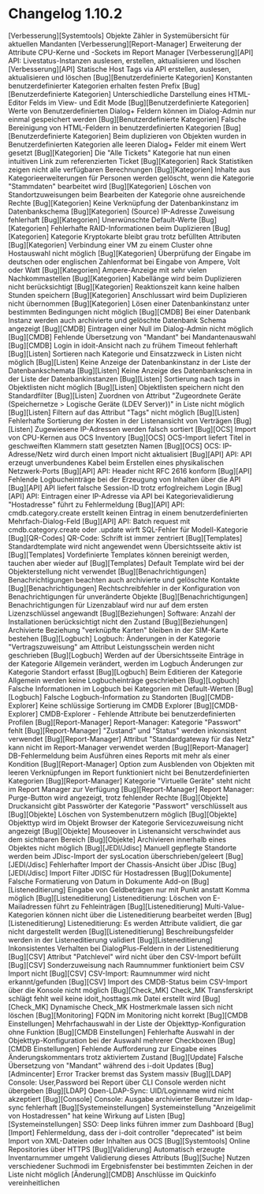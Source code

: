 # Changelog 1.10.2

[Verbesserung][Systemtools]              Objekte Zähler in Systemübersicht für aktuellen Mandanten
[Verbesserung][Report-Manager]           Erweiterung der Attribute CPU-Kerne und -Sockets im Report Manager
[Verbesserung][API]                      API: Livestatus-Instanzen auslesen, erstellen, aktualisieren und löschen
[Verbesserung][API]                      Statische Host Tags via API erstellen, auslesen, aktualisieren und löschen
[Bug][Benutzerdefinierte Kategorien]     Konstanten benutzerdefinierter Kategorien erhalten festen Prefix
[Bug][Benutzerdefinierte Kategorien]     Unterschiedliche Darstellung eines HTML-Editor Felds im View- und Edit Mode
[Bug][Benutzerdefinierte Kategorien]     Werte von Benutzerdefinierten Dialog+ Feldern können im Dialog-Admin nur einmal gespeichert werden
[Bug][Benutzerdefinierte Kategorien]     Falsche Bereinigung von HTML-Feldern in benutzerdefinierten Kategorien
[Bug][Benutzerdefinierte Kategorien]     Beim duplizieren von Objekten wurden in Benutzerdefinierten Kategorien alle leeren Dialog+ Felder mit einem Wert gesetzt
[Bug][Kategorien]                        Die "Alle Tickets" Kategorie hat nun einen intuitiven Link zum referenzierten Ticket
[Bug][Kategorien]                        Rack Statistiken zeigen nicht alle verfügbaren Berechnungen
[Bug][Kategorien]                        Inhalte aus Kategorieerweiterungen für Personen werden gelöscht, wenn die Kategorie "Stammdaten" bearbeitet wird
[Bug][Kategorien]                        Löschen von Standortzuweisungen beim Bearbeiten der Kategorie ohne ausreichende Rechte
[Bug][Kategorien]                        Keine Verknüpfung der Datenbankinstanz im Datenbankschema
[Bug][Kategorien]                        (Source) IP-Adresse Zuweisung fehlerhaft
[Bug][Kategorien]                        Unerwünschte Default-Werte
[Bug][Kategorien]                        Fehlerhafte RAID-Informationen beim Duplizieren
[Bug][Kategorien]                        Kategorie Kryptokarte bleibt grau trotz befüllten Attributen
[Bug][Kategorien]                        Verbindung einer VM zu einem Cluster ohne Hostauswahl nicht möglich
[Bug][Kategorien]                        Überprüfung der Eingabe im deutschen oder englischen Zahlenformat bei Eingabe von Ampere, Volt oder Watt
[Bug][Kategorien]                        Ampere-Anzeige mit sehr vielen Nachkommastellen
[Bug][Kategorien]                        Kabellänge wird beim Duplizieren nicht berücksichtigt
[Bug][Kategorien]                        Reaktionszeit kann keine halben Stunden speichern
[Bug][Kategorien]                        Anschlussart wird beim Duplizieren nicht übernommen
[Bug][Kategorien]                        Lösen einer Datenbankinstanz unter bestimmten Bedingungen nicht möglich
[Bug][CMDB]                              Bei einer Datenbank Instanz werden auch archivierte und gelöschte Datenbank Schema angezeigt
[Bug][CMDB]                              Eintragen einer Null im Dialog-Admin nicht möglich
[Bug][CMDB]                              Fehlende Übersetzung von "Mandant" bei Mandantenauswahl
[Bug][CMDB]                              Login in idoit-Ansicht nach zu frühem Timeout fehlerhaft
[Bug][Listen]                            Sortieren nach Kategorie und Einsatzzweck in Listen nicht möglich
[Bug][Listen]                            Keine Anzeige der Datenbankinstanz in der Liste der Datenbankschemata
[Bug][Listen]                            Keine Anzeige des Datenbankschema in der Liste der Datenbankinstanzen
[Bug][Listen]                            Sortierung nach tags in Objektlisten nicht möglich
[Bug][Listen]                            Objektlisten speichern nicht den Standardfilter
[Bug][Listen]                            Zuordnen von Attribut "Zugeordnete Geräte (Speichernetze > Logische Geräte (LDEV Server))" in Liste nicht möglich
[Bug][Listen]                            Filtern auf das Attribut "Tags" nicht möglich
[Bug][Listen]                            Fehlerhafte Sortierung der Kosten in der Listenansicht von Verträgen
[Bug][Listen]                            Zugewiesene IP-Adressen werden falsch sortiert
[Bug][OCS]                               Import von CPU-Kernen aus OCS Inventory
[Bug][OCS]                               OCS-Import liefert Titel in geschweiften Klammern statt gesetzten Namen
[Bug][OCS]                               OCS: IP-Adresse/Netz wird durch einen Import nicht aktualisiert
[Bug][API]                               API: API erzeugt unverbundenes Kabel beim Erstellen eines physikalischen Netzwerk-Ports
[Bug][API]                               API: Header nicht RFC 2616 konform
[Bug][API]                               Fehlende Logbucheinträge bei der Erzeugung von Inhalten über die API
[Bug][API]                               API liefert falsche Session-ID trotz erfoglreichem Login
[Bug][API]                               API: Eintragen einer IP-Adresse via API bei Kategorievalidierung "Hostadresse" führt zu Fehlermeldung
[Bug][API]                               API: cmdb.category.create erstellt keinen Eintrag in einem benutzerdefinierten Mehrfach-Dialog-Feld
[Bug][API]                               API: Batch request mit cmdb.category.create oder .update wirft SQL-Fehler für Modell-Kategorie
[Bug][QR-Codes]                          QR-Code: Schrift ist immer zentriert
[Bug][Templates]                         Standardtemplate wird nicht angewendet wenn Übersichtsseite aktiv ist
[Bug][Templates]                         Vordefinierte Templates können bereinigt werden, tauchen aber wieder auf
[Bug][Templates]                         Default Template wird bei der Objekterstellung nicht verwendet
[Bug][Benachrichtigungen]                Benachrichtigungen beachten auch archivierte und gelöschte Kontakte
[Bug][Benachrichtigungen]                Rechtschreibfehler in der Konfiguration von Benachrichtigungen für unveränderte Objekte
[Bug][Benachrichtigungen]                Benachrichtigungen für Lizenzablauf wird nur auf dem ersten Lizenzschlüssel angewandt
[Bug][Beziehungen]                       Software: Anzahl der Installationen berücksichtigt nicht den Zustand
[Bug][Beziehungen]                       Archivierte Beziehung "verknüpfte Karten" bleiben in der SIM-Karte bestehen
[Bug][Logbuch]                           Logbuch: Änderungen in der Kategorie "Vertragszuweisung" am Attribut Leistungsschein werden nicht geschrieben
[Bug][Logbuch]                           Werden auf der Übersichtsseite Einträge in der Kategorie Allgemein verändert, werden im Logbuch Änderungen zur Kategorie Standort erfasst
[Bug][Logbuch]                           Beim Editieren der Kategorie Allgemein werden keine Logbucheinträge geschrieben
[Bug][Logbuch]                           Falsche Informationen im Logbuch bei Kategorien mit Default-Werten
[Bug][Logbuch]                           Falsche Logbuch-Information zu Standorten
[Bug][CMDB-Explorer]                     Keine schlüssige Sortierung im CMDB Explorer
[Bug][CMDB-Explorer]                     CMDB-Explorer - Fehlende Attribute bei benutzerdefinierten Profilen
[Bug][Report-Manager]                    Report-Manager: Kategorie "Passwort" fehlt
[Bug][Report-Manager]                    "Zustand" und "Status" werden inkonsistent verwendet
[Bug][Report-Manager]                    Attribut "Standardgateway für das Netz" kann nicht im Report-Manager verwendet werden
[Bug][Report-Manager]                    DB-Fehlermeldung beim Ausführen eines Reports mit mehr als einer Kondition
[Bug][Report-Manager]                    Option zum Ausblenden von Objekten mit leeren Verknüpfungen im Report funktioniert nicht bei Benutzerdefinierten Kategorien
[Bug][Report-Manager]                    Kategorie "Virtuelle Geräte" steht nicht im Report Manager zur Verfügung
[Bug][Report-Manager]                    Report Manager: Purge-Button wird angezeigt, trotz fehlender Rechte
[Bug][Objekte]                           Druckansicht gibt Passwörter der Kategorie "Passwort" verschlüsselt aus
[Bug][Objekte]                           Löschen von Systembenutzern möglich
[Bug][Objekte]                           Objekttyp wird im Objekt Browser der Kategorie Servicezuweisung nicht angezeigt
[Bug][Objekte]                           Mouseover in Listenansicht verschwindet aus dem sichtbaren Bereich
[Bug][Objekte]                           Archivieren innerhalb eines Objektes nicht möglich
[Bug][JEDI/Jdisc]                        Manuell gepflegte Standorte werden beim JDisc-Import der sysLocation überschrieben/geleert
[Bug][JEDI/Jdisc]                        Fehlerhafter Import der Chassis-Ansicht über JDisc
[Bug][JEDI/Jdisc]                        Import Filter JDISC für Hostadressen
[Bug][Dokumente]                         Falsche Formatierung von Datum in Dokumente Add-on
[Bug][Listeneditierung]                  Eingabe von Geldbeträgen nur mit Punkt anstatt Komma möglich
[Bug][Listeneditierung]                  Listeneditierung: Löschen von E-Mailadressen führt zu Fehleinträgen
[Bug][Listeneditierung]                  Multi-Value-Kategorien können nicht über die Listeneditierung bearbeitet werden
[Bug][Listeneditierung]                  Listeneditierung: Es werden Attribute validiert, die gar nicht dargestellt werden
[Bug][Listeneditierung]                  Beschreibungsfelder werden in der Listeneditierung validiert
[Bug][Listeneditierung]                  Inkonsistentes Verhalten bei DialogPlus-Feldern in der Listeneditierung
[Bug][CSV]                               Attribut "Patchlevel" wird nicht über den CSV-Import befüllt
[Bug][CSV]                               Sonderzuweisung nach Raumnummer funktioniert beim CSV Import nicht
[Bug][CSV]                               CSV-Import: Raumnummer wird nicht erkannt/gefunden
[Bug][CSV]                               Import des CMDB-Status beim CSV-Import über die Konsole nicht möglich
[Bug][Check_MK]                          Check_MK Transferskript schlägt fehlt weil keine idoit_hosttags.mk Datei erstellt wird
[Bug][Check_MK]                          Dynamische Check_MK Hostmerkmale lassen sich nicht löschen
[Bug][Monitoring]                        FQDN im Monitoring nicht korrekt
[Bug][CMDB Einstellungen]                Mehrfachauswahl in der Liste der Objekttyp-Konfiguration ohne Funktion
[Bug][CMDB Einstellungen]                Fehlerhafte Auswahl in der Objekttyp-Konfiguration bei der Auswahl mehrerer Checkboxen
[Bug][CMDB Einstellungen]                Fehlende Aufforderung zur Eingabe eines Änderungskommentars trotz aktiviertem Zustand
[Bug][Update]                            Falsche Übersetzung von "Mandant" während des i-doit Updates
[Bug][Admincenter]                       Error Tracker bremst das System massiv
[Bug][LDAP]                              Console: User,Password bei Report über CLI Console werden nicht übergeben
[Bug][LDAP]                              Open-LDAP-Sync: UID/Loginname wird nicht akzeptiert
[Bug][Console]                           Console: Ausgabe archivierter Benutzer im ldap-sync fehlerhaft
[Bug][Systemeinstellungen]               Systemeinstellung "Anzeigelimit von Hostadressen" hat keine Wirkung auf Listen
[Bug][Systemeinstellungen]               SSO: Deep links führen immer zum Dashboard
[Bug][Import]                            Fehlermeldung, dass der i-doit controller "deprecated" ist beim Import von XML-Dateien oder Inhalten aus OCS
[Bug][Systemtools]                       Online Repositories über HTTPS
[Bug][Validierung]                       Automatisch erzeugte Inventarnummer umgeht Validierung dieses Attributs
[Bug][Suche]                             Nutzen verschiedener Suchmodi im Ergebnisfenster bei bestimmten Zeichen in der Liste nicht möglich
[Änderung][CMDB]                         Anschlüsse im Quickinfo vereinheitlichen
